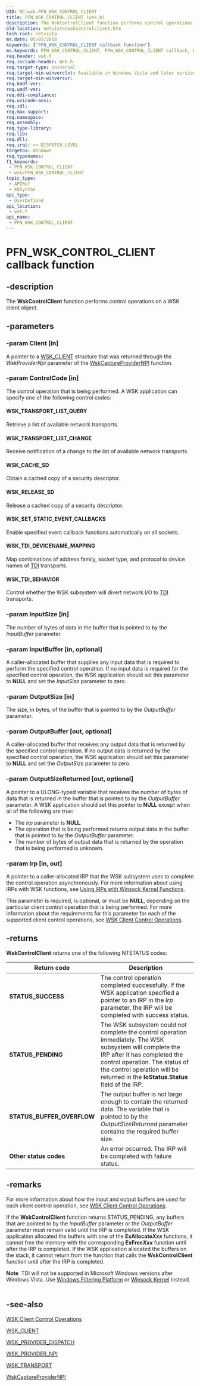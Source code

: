 ```yaml
---
UID: NC:wsk.PFN_WSK_CONTROL_CLIENT
title: PFN_WSK_CONTROL_CLIENT (wsk.h)
description: The WskControlClient function performs control operations on a WSK client object.
old-location: netvista\wskcontrolclient.htm
tech.root: netvista
ms.date: 05/02/2018
keywords: ["PFN_WSK_CONTROL_CLIENT callback function"]
ms.keywords: PFN_WSK_CONTROL_CLIENT, PFN_WSK_CONTROL_CLIENT callback, WskControlClient, WskControlClient callback function [Network Drivers Starting with Windows Vista], netvista.wskcontrolclient, wsk/WskControlClient, wskref_11f754a6-78c0-44ca-8dbc-75521ed659b7.xml
req.header: wsk.h
req.include-header: Wsk.h
req.target-type: Universal
req.target-min-winverclnt: Available in Windows Vista and later versions of the Windows operating   systems.
req.target-min-winversvr: 
req.kmdf-ver: 
req.umdf-ver: 
req.ddi-compliance: 
req.unicode-ansi: 
req.idl: 
req.max-support: 
req.namespace: 
req.assembly: 
req.type-library: 
req.lib: 
req.dll: 
req.irql: <= DISPATCH_LEVEL
targetos: Windows
req.typenames: 
f1_keywords:
 - PFN_WSK_CONTROL_CLIENT
 - wsk/PFN_WSK_CONTROL_CLIENT
topic_type:
 - APIRef
 - kbSyntax
api_type:
 - UserDefined
api_location:
 - wsk.h
api_name:
 - PFN_WSK_CONTROL_CLIENT
---
```


# PFN_WSK_CONTROL_CLIENT callback function


## -description

The <b>WskControlClient</b> function performs control operations on a WSK client object.

## -parameters

### -param Client [in]


A pointer to a <a href="/windows-hardware/drivers/network/wsk-client">WSK_CLIENT</a> structure that was returned through the  <i>WskProviderNpi</i> parameter of the <a href="/windows-hardware/drivers/ddi/wsk/nf-wsk-wskcaptureprovidernpi"> WskCaptureProviderNPI</a> function.

### -param ControlCode [in]


The control operation that is being performed. A WSK application can specify one of the following control codes:



#### WSK_TRANSPORT_LIST_QUERY

Retrieve a list of available network transports.



#### WSK_TRANSPORT_LIST_CHANGE

Receive notification of a change to the list of available network transports.



#### WSK_CACHE_SD

Obtain a cached copy of a security descriptor.



#### WSK_RELEASE_SD

Release a cached copy of a security descriptor.



#### WSK_SET_STATIC_EVENT_CALLBACKS

Enable specified event callback functions automatically on all sockets.



#### WSK_TDI_DEVICENAME_MAPPING

Map combinations of address family, socket type, and protocol to device names of <a href="/previous-versions/windows/hardware/network/ff565094(v=vs.85)">TDI</a> transports.



#### WSK_TDI_BEHAVIOR

Control whether the WSK subsystem will divert network I/O to <a href="/previous-versions/windows/hardware/network/ff565094(v=vs.85)">TDI</a> transports.

### -param InputSize [in]


The number of bytes of data in the buffer that is pointed to by the <i>InputBuffer</i> parameter.

### -param InputBuffer [in, optional]


A caller-allocated buffer that supplies any input data that is required to perform the specified control operation. If no input data is required for the specified control operation, the WSK application should set this parameter to <b>NULL</b> and set the <i>InputSize</i> parameter to zero.

### -param OutputSize [in]


The size, in bytes, of the buffer that is pointed to by the <i>OutputBuffer</i> parameter.

### -param OutputBuffer [out, optional]


A caller-allocated buffer that receives any output data that is returned by the specified control operation. If no output data is returned by the specified control operation, the WSK application should set this parameter to <b>NULL</b> and set the <i>OutputSize</i> parameter to zero.

### -param OutputSizeReturned [out, optional]


A pointer to a ULONG-typed variable that receives the number of bytes of data that is returned in the buffer that is pointed to by the <i>OutputBuffer</i> parameter. A WSK application should set this pointer to <b>NULL</b> except when all of the following are true:
     

<ul>
<li>
The <i>Irp</i> parameter is <b>NULL</b>.

</li>
<li>
The operation that is being performed returns output data in the buffer that is pointed to by the <i>OutputBuffer</i> parameter.

</li>
<li>
The number of bytes of output data that is returned by the operation that is being performed is unknown.

</li>
</ul>

### -param Irp [in, out]


A pointer to a caller-allocated IRP that the WSK subsystem uses to complete the control operation asynchronously. For more information about using IRPs with WSK functions, see <a href="/windows-hardware/drivers/network/using-irps-with-winsock-kernel-functions">Using IRPs with Winsock Kernel Functions</a>.
     

This parameter is required, is optional, or must be <b>NULL</b>, depending on the particular client control operation that is being performed. For more information about the requirements for this parameter for each of the supported client control operations, see <a href="/windows-hardware/drivers/network/performing-control-operations-on-a-client-object">WSK Client Control Operations</a>.

## -returns

<b>WskControlClient</b> returns one of the following NTSTATUS codes:

|Return code|Description|
|--- |--- |
|**STATUS_SUCCESS**|The control operation completed successfully. If the WSK application specified a pointer to an IRP in the _Irp_ parameter, the IRP will be completed with success status.|
|**STATUS_PENDING**|The WSK subsystem could not complete the control operation immediately. The WSK subsystem will complete the IRP after it has completed the control operation. The status of the control operation will be returned in the **IoStatus.Status** field of the IRP.|
|**STATUS_BUFFER_OVERFLOW**|The output buffer is not large enough to contain the returned data. The variable that is pointed to by the _OutputSizeReturned_ parameter contains the required buffer size.|
|**Other status codes**|An error occurred. The IRP will be completed with failure status.|

## -remarks

For more information about how the input and output buffers are used for each client control operation, see <a href="/windows-hardware/drivers/network/performing-control-operations-on-a-client-object">WSK Client Control Operations</a>.

If the <b>WskControlClient</b> function returns STATUS_PENDING, any buffers that are pointed to by the  <i>InputBuffer</i> parameter or the <i>OutputBuffer</i> parameter must remain valid until the IRP is completed. If the WSK application allocated the buffers with one of the <b>ExAllocate<i>Xxx</i></b> functions, it cannot free the memory with the corresponding <b>ExFree<i>Xxx</i></b> function until after the IRP is completed. If the WSK application allocated the buffers on the stack, it cannot return from the function that calls the <b>WskControlClient</b> function until after the IRP is completed.

<div class="alert"><b>Note</b>  TDI will not be supported in Microsoft Windows versions after Windows Vista. Use <a href="/windows-hardware/drivers/ddi/_netvista/">Windows Filtering Platform</a> or <a href="/windows-hardware/drivers/ddi/_netvista/">Winsock Kernel</a> instead.</div>
<div> </div>

## -see-also

<a href="/windows-hardware/drivers/network/performing-control-operations-on-a-client-object">WSK Client Control Operations</a>



<a href="/windows-hardware/drivers/network/wsk-client">WSK_CLIENT</a>



<a href="/windows-hardware/drivers/ddi/wsk/ns-wsk-_wsk_provider_dispatch">WSK_PROVIDER_DISPATCH</a>



<a href="/windows-hardware/drivers/ddi/wsk/ns-wsk-_wsk_provider_npi">WSK_PROVIDER_NPI</a>



<a href="/windows-hardware/drivers/ddi/wsk/ns-wsk-_wsk_transport">WSK_TRANSPORT</a>



<a href="/windows-hardware/drivers/ddi/wsk/nf-wsk-wskcaptureprovidernpi">WskCaptureProviderNPI</a>

